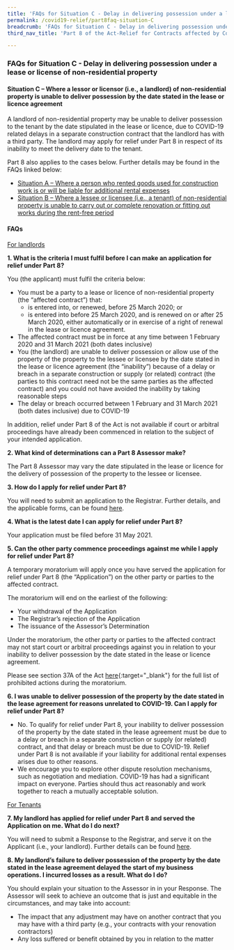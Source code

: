 ```yaml
---
title: 'FAQs for Situation C - Delay in delivering possession under a lease or license of non-residential property'
permalink: /covid19-relief/part8faq-situation-C
breadcrumb: 'FAQs for Situation C - Delay in delivering possession under a lease or license of non-residential property'
third_nav_title: 'Part 8 of the Act-Relief for Contracts affected by Construction Delays'

---
```



### FAQs for Situation C - Delay in delivering possession under a lease or license of non-residential property  ###

#### Situation C – Where a lessor or licensor (i.e., a landlord) of non-residential property is unable to deliver possession by the date stated in the lease or licence agreement ####

A landlord of non-residential property may be unable to deliver possession to the tenant by the date stipulated in the lease or licence, due to COVID-19 related delays in a separate construction contract that the landlord has with a third party. The landlord may apply for relief under Part 8 in respect of its inability to meet the delivery date to the tenant. 

Part 8 also applies to the cases below. Further details may be found in the FAQs linked below: 
* [Situation A – Where a person who rented goods used for construction work is or will be liable for additional rental expenses](/covid19-relief/part8faq-situation-A)   
* [Situation B – Where a lessee or licensee (i.e., a tenant) of non-residential property is unable to carry out or complete renovation or fitting out works during the rent-free period](/covid19-relief/part8faq-situation-C)  
 

#### FAQs ####

<u>For landlords</u>

**1.	What is the criteria I must fulfil before I can make an application for relief under Part 8?** 

You (the applicant) must fulfil the criteria below: 
* You must be a party to a lease or licence of non-residential property (the “affected contract”) that:
  *	is entered into, or renewed, before 25 March 2020; or
  *	is entered into before 25 March 2020, and is renewed on or after 25 March 2020, either automatically or in exercise of a right of renewal in the lease or licence agreement.
* The affected contract must be in force at any time between 1 February 2020 and 31 March 2021 (both dates inclusive) 
* You (the landlord) are unable to deliver possession or allow use of the property of the property to the lessee or licensee by the date stated in the lease or licence agreement (the “inability”) because of a delay or breach in a separate construction or supply (or related) contract (the parties to this contract need not be the same parties as the affected contract) and you could not have avoided the inability by taking reasonable steps 
* The delay or breach occurred between 1 February and 31 March 2021 (both dates inclusive) due to COVID-19 

In addition, relief under Part 8 of the Act is not available if court or arbitral proceedings have already been commenced in relation to the subject of your intended application. 

**2.	What kind of determinations can a Part 8 Assessor make?** 

The Part 8 Assessor may vary the date stipulated in the lease or licence for the delivery of possession of the property to the lessee or licensee.

**3.	How do I apply for relief under Part 8?** 

You will need to submit an application to the Registrar. Further details, and the applicable forms, can be found [here](/covid19-relief/key-steps-in-part8). 

**4.	What is the latest date I can apply for relief under Part 8?** 

Your application must be filed before 31 May 2021.

**5.	Can the other party commence proceedings against me while I apply for relief under Part 8?** 

A temporary moratorium will apply once you have served the application for relief under Part 8 (the “Application”) on the other party or parties to the affected contract. 

The moratorium will end on the earliest of the following: 
* Your withdrawal of the Application 
* The Registrar’s rejection of the Application 
* The issuance of the Assessor’s Determination 

Under the moratorium, the other party or parties to the affected contract may not start court or arbitral proceedings against you in relation to your inability to deliver possession by the date stated in the lease or licence agreement. 

Please see section 37A of the Act [here](http://sso.agc.gov.sg/Act/COVID19TMA2020){:target="_blank"}  for the full list of prohibited actions during the moratorium. 

**6.	I was unable to deliver possession of the property by the date stated in the lease agreement for reasons unrelated to COVID-19. Can I apply for relief under Part 8?** 

* No. To qualify for relief under Part 8, your inability to deliver possession of the property by the date stated in the lease agreement must be due to a delay or breach in a separate construction or supply (or related) contract, and that delay or breach must be due to COVID-19. Relief under Part 8 is not available if your liability for additional rental expenses arises due to other reasons. 
* We encourage you to explore other dispute resolution mechanisms, such as negotiation and mediation. COVID-19 has had a significant impact on everyone. Parties should thus act reasonably and work together to reach a mutually acceptable solution. 

<u>For Tenants </u>

**7.	My landlord has applied for relief under Part 8 and served the Application on me. What do I do next?** 

You will need to submit a Response to the Registrar, and serve it on the Applicant (i.e., your landlord). Further details can be found [here](/covid19-relief/key-steps-in-part8).  

**8.	My landlord’s failure to deliver possession of the property by the date stated in the lease agreement delayed the start of my business operations. I incurred losses as a result. What do I do?** 

You should explain your situation to the Assessor in in your Response. The Assessor will seek to achieve an outcome that is just and equitable in the circumstances, and may take into account: 
* The impact that any adjustment may have on another contract that you may have with a third party (e.g., your contracts with your renovation contractors) 
* Any loss suffered or benefit obtained by you in relation to the matter

